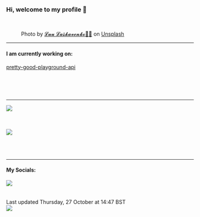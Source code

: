 <h3>Hi, welcome to my profile 👋</h3>

<br />
<figure>
  <img
    src="https://images.unsplash.com/photo-1649200517334-078dc7582f63?crop=entropy&cs=tinysrgb&fit=max&fm=jpg&ixid=MnwyNzQ3MDB8MHwxfHJhbmRvbXx8fHx8fHx8fDE2NjY4NzQyNzM&ixlib=rb-4.0.3&q=80&w=1080&auto=format"
    alt="" 
  />
  <figcaption>Photo by <a
    href="https://unsplash.com/@luu_las?utm_source=Profile%20readme&utm_medium=referral">𝓛𝓾𝓾 𝓛𝓪𝓼̌𝓴𝓪𝓿𝓮𝓷𝓴𝓸🖤🥀</a> on <a
    href="https://unsplash.com/?utm_source=Profile%20readme&utm_medium=referral">Unsplash</a></figcaption>
</figure>


<hr />
<h4>I am currently working on:</h4>
<a href="https://github.com/ShaneLucy/pretty-good-playground-api">pretty-good-playground-api</a>

<br /><br /><br />

<hr />
<img
  src="https://github-readme-stats.vercel.app/api?username=shanelucy&show_icons=true&theme=calm"
/>
<br /><br /><br />

<img 
  src="https://github-readme-stats.vercel.app/api/top-langs/?username=shanelucy&theme=calm"
/>
<br /><br /><br /><br />
<hr />
<h4>My Socials:</h4>
<a href="https://uk.linkedin.com/in/shane-lucy-4735b616a">
  <img
    src="https://img.shields.io/badge/linkedin%20-%230077B5.svg?&style=for-the-badge&logo=linkedin&logoColor=white"
  />
</a>
<br /><br /><br />
Last updated Thursday, 27 October at 14:47 BST
<br />
<img
  src="https://github.com/ShaneLucy/ShaneLucy/workflows/README%20build/badge.svg"
/>
